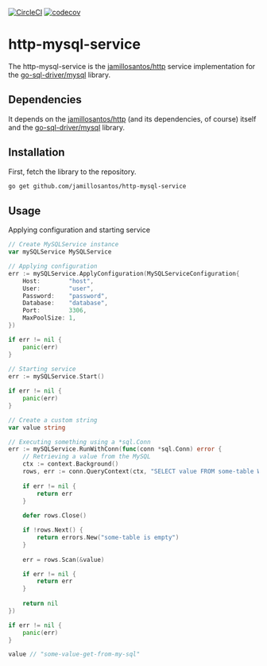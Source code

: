 [![CircleCI](https://circleci.com/gh/jamillosantos/http-mysql-service.svg?style=svg)](https://circleci.com/gh/jamillosantos/http-mysql-service) [![codecov](https://codecov.io/gh/jamillosantos/http-mysql-service/branch/master/graph/badge.svg)](https://codecov.io/gh/jamillosantos/http-mysql-service)

# http-mysql-service

The http-mysql-service is the [jamillosantos/http](//github.com/jamillosantos/http) service
implementation for the [go-sql-driver/mysql](//github.com/go-sql-driver/mysql) library.

## Dependencies

It depends on the [jamillosantos/http](//github.com/jamillosantos/http) (and its dependencies,
of course) itself and the [go-sql-driver/mysql](//github.com/go-sql-driver/mysql) library.

## Installation

First, fetch the library to the repository.

```bash
go get github.com/jamillosantos/http-mysql-service
```

## Usage

Applying configuration and starting service

```go
// Create MySQLService instance
var mySQLService MySQLService

// Applying configuration
err := mySQLService.ApplyConfiguration(MySQLServiceConfiguration{
    Host:        "host",
    User:        "user",
    Password:    "password",
    Database:    "database",
    Port:        3306,
    MaxPoolSize: 1,
})

if err != nil {
    panic(err)
}
        
// Starting service
err := mySQLService.Start()

if err != nil {
    panic(err)
}

// Create a custom string
var value string

// Executing something using a *sql.Conn
err := mySQLService.RunWithConn(func(conn *sql.Conn) error {
    // Retrieving a value from the MySQL
    ctx := context.Background()
	rows, err := conn.QueryContext(ctx, "SELECT value FROM some-table WHERE id=?", "my-custom-id")
        
    if err != nil {
        return err
    }
    
    defer rows.Close()

    if !rows.Next() {
        return errors.New("some-table is empty")
    }
		
    err = rows.Scan(&value)

    if err != nil {
        return err
    }
        
    return nil
})

if err != nil {
    panic(err)
}

value // "some-value-get-from-my-sql"
```
